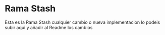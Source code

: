# Rama Stash
Esta es la Rama Stash cualquier cambio o nueva implementacion lo podeis subir aqui y añadir al Readme los cambios
